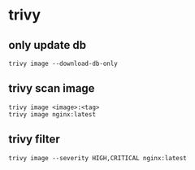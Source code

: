 # trivy
## only update db
```
trivy image --download-db-only
```

## trivy scan image
```
trivy image <image>:<tag>
trivy image nginx:latest
```

## trivy filter
```
trivy image --severity HIGH,CRITICAL nginx:latest
```
